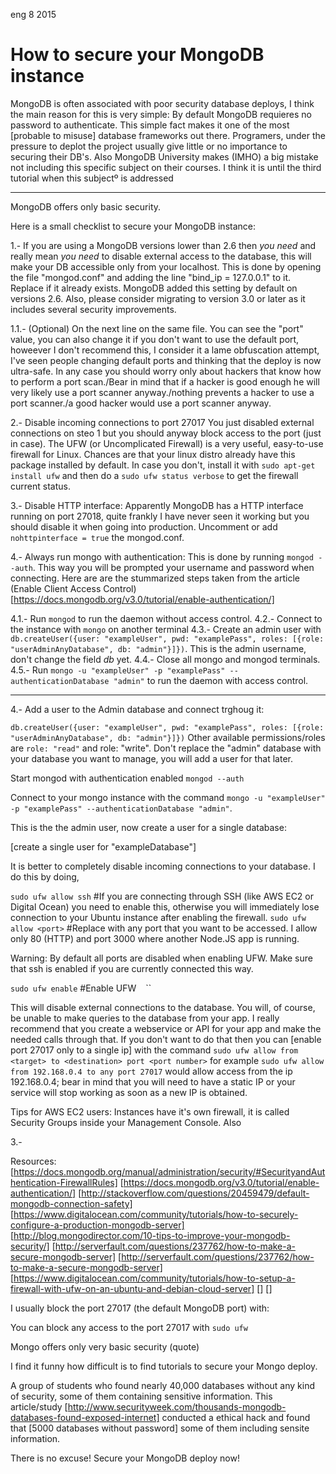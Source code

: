 <permalink>eng</permalink>
<month>8</month>
<year>2015</year>

# How to secure your MongoDB instance

MongoDB is often associated with poor security database deploys, I think the main reason for this is very simple: By default MongoDB requieres no password to authenticate. This simple fact makes it one of the most [probable to misuse] database frameworks out there. Programers, under the pressure to deplot the project usually give little or no importance to securing their DB's. Also MongoDB University makes (IMHO) a big mistake not including this specific subject on their courses. I think it is until the third tutorial when this subjectº is addressed


---

MongoDB offers only basic security.

Here is a small checklist to secure your MongoDB instance:

1.- If you are using a MongoDB versions lower than 2.6 then *you need* and really mean *you need* to disable external access to the database, this will make your DB accessible only from your localhost. This is done by opening the file "mongod.conf" and adding the line "bind_ip = 127.0.0.1" to it. Replace if it already exists. MongoDB added this setting by default on versions 2.6. Also, please consider migrating to version 3.0 or later as it includes several security improvements.

1.1.- (Optional) On the next line on the same file. You can see the "port" value, you can also change it if you don't want to use the default port, howeever I don't recommend this, I consider it a lame obfuscation attempt, I've seen people changing default ports and thinking that the deploy is now ultra-safe. In any case you should worry only about hackers that know how to perform a port scan./Bear in mind that if a hacker is good enough he will very likely use a port scanner anyway./nothing prevents a hacker to use a port scanner./a good hacker would use a port scanner anyway.

2.- Disable incoming connections to port 27017
You just disabled external connections on steo 1 but you should anyway block access to the port (just in case). The UFW (or Uncomplicated Firewall) is a very useful, easy-to-use firewall for Linux. Chances are that your linux distro already have this package installed by default. In case you don't, install it with `sudo apt-get install ufw` and then do a `sudo ufw status verbose` to get the firewall current status.

3.- Disable HTTP interface: Apparently MongoDB has a HTTP interface running on port 27018, quite frankly I have never seen it working but you should disable it when going into production. Uncomment or add `nohttpinterface = true` the mongod.conf.

4.- Always run mongo with authentication: This is done by running `mongod --auth`. This way you will be prompted your username and password when connecting. Here are are the stummarized steps taken from the article (Enable Client Access Control)[https://docs.mongodb.org/v3.0/tutorial/enable-authentication/]

4.1.- Run `mongod` to run the daemon without access control.
4.2.- Connect to the instance with `mongo` on another terminal
4.3.- Create an admin user with `db.createUser({user: "exampleUser", pwd: "examplePass", roles: [{role: "userAdminAnyDatabase", db: "admin"}]})`. This is the admin username, don't change the field *db* yet.
4.4.- Close all mongo and mongod terminals.
4.5.- Run `mongo -u "exampleUser" -p "examplePass" --authenticationDatabase "admin"` to run the daemon with access control.


---

4.- Add a user to the Admin database and connect trghoug it:

`db.createUser({user: "exampleUser", pwd: "examplePass", roles: [{role: "userAdminAnyDatabase", db: "admin"}]})`
Other available permissions/roles are `role: "read"` and role: "write". Don't replace the "admin" database with your database you want to manage, you will add a user for that later.

Start mongod with authentication enabled `mongod --auth`

Connect to your mongo instance with the command `mongo -u "exampleUser" -p "examplePass" --authenticationDatabase "admin"`.

This is the the admin user, now create a user for a single database:

[create a single user for "exampleDatabase"]

It is better to completely disable incoming connections to your database. I do this by doing,

`sudo ufw allow ssh` #If you are connecting through SSH (like AWS EC2 or Digital Ocean) you need to enable this, otherwise you will immediately lose connection to your Ubuntu instance after enabling the firewall.
`sudo ufw allow <port>` #Replace <port> with any port that you want to be accessed. I allow only 80 (HTTP) and port 3000 where another Node.JS app is running.

Warning: By default all ports are disabled when enabling UFW. Make sure that ssh is enabled if you are currently connected this way.

`sudo ufw enable` #Enable UFW
``
``
``

This will disable external connections to the database. You will, of course, be unable to make queries to the database from your app. I really recommend that you create a webservice or API for your app and make the needed calls through that. If you don't want to do that then you can [enable port 27017 only to a single ip] with the command `sudo ufw allow from <target> to <destination> port <port number>` for example `sudo ufw allow from 192.168.0.4 to any port 27017` would allow access from the ip 192.168.0.4; bear in mind that you will need to have a static IP or your service will stop working as soon as a new IP is obtained.

Tips for AWS EC2 users: Instances have it's own firewall, it is called Security Groups inside your Management Console. Also

3.-


Resources:
[https://docs.mongodb.org/manual/administration/security/#SecurityandAuthentication-FirewallRules]
[https://docs.mongodb.org/v3.0/tutorial/enable-authentication/]
[http://stackoverflow.com/questions/20459479/default-mongodb-connection-safety]
[https://www.digitalocean.com/community/tutorials/how-to-securely-configure-a-production-mongodb-server]
[http://blog.mongodirector.com/10-tips-to-improve-your-mongodb-security/]
[http://serverfault.com/questions/237762/how-to-make-a-secure-mongodb-server]
[http://serverfault.com/questions/237762/how-to-make-a-secure-mongodb-server]
[https://www.digitalocean.com/community/tutorials/how-to-setup-a-firewall-with-ufw-on-an-ubuntu-and-debian-cloud-server]
[]
[]




I usually block the port 27017 (the default MongoDB port) with:

You can block any access to the port 27017 with `sudo ufw `


Mongo offers only very basic security (quote)

I find it funny how difficult is to find tutorials to secure your Mongo deploy.

A group of students who found nearly 40,000 databases without any kind of security, some of them containing sensitive information.
This article/study [http://www.securityweek.com/thousands-mongodb-databases-found-exposed-internet] conducted a ethical hack and found that [5000 databases without password] some of them including sensite information.

There is no excuse! Secure your MongoDB deploy now!